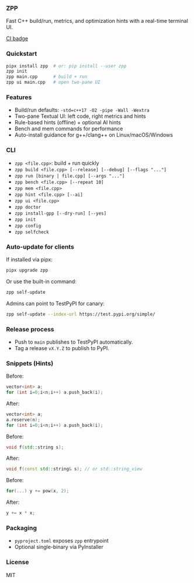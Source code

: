 ### ZPP

Fast C++ build/run, metrics, and optimization hints with a real-time terminal UI.

[CI badge](https://github.com/yourname/zpp/actions)

### Quickstart

```bash
pipx install zpp  # or: pip install --user zpp
zpp init
zpp main.cpp      # build + run
zpp ui main.cpp   # open two-pane UI
```

### Features
- Build/run defaults: `-std=c++17 -O2 -pipe -Wall -Wextra`
- Two-pane Textual UI: left code, right metrics and hints
- Rule-based hints (offline) + optional AI hints
- Bench and mem commands for performance
- Auto-install guidance for g++/clang++ on Linux/macOS/Windows

### CLI

- `zpp <file.cpp>`: build + run quickly
- `zpp build <file.cpp> [--release] [--debug] [--flags "..."]`
- `zpp run [binary | file.cpp] [--args "..."]`
- `zpp bench <file.cpp> [--repeat 10]`
- `zpp mem <file.cpp>`
- `zpp hint <file.cpp> [--ai]`
- `zpp ui <file.cpp>`
- `zpp doctor`
- `zpp install-gpp [--dry-run] [--yes]`
- `zpp init`
- `zpp config`
- `zpp selfcheck`

### Auto-update for clients

If installed via pipx:
```bash
pipx upgrade zpp
```

Or use the built-in command:
```bash
zpp self-update
```

Admins can point to TestPyPI for canary:
```bash
zpp self-update --index-url https://test.pypi.org/simple/
```

### Release process

- Push to `main` publishes to TestPyPI automatically.
- Tag a release `vX.Y.Z` to publish to PyPI.

### Snippets (Hints)

Before:
```cpp
vector<int> a;
for (int i=0;i<n;i++) a.push_back(i);
```
After:
```cpp
vector<int> a;
a.reserve(n);
for (int i=0;i<n;i++) a.push_back(i);
```

Before:
```cpp
void f(std::string s);
```
After:
```cpp
void f(const std::string& s); // or std::string_view
```

Before:
```cpp
for(...) y += pow(x, 2);
```
After:
```cpp
y += x * x;
```

### Packaging

- `pyproject.toml` exposes `zpp` entrypoint
- Optional single-binary via PyInstaller

### License

MIT

